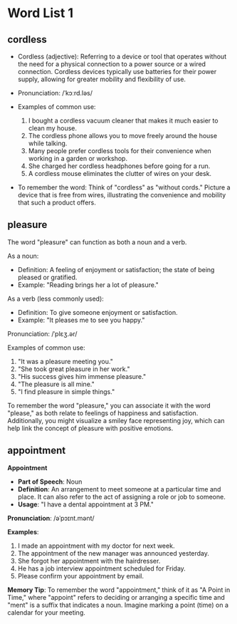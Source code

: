 # Word List 1
## cordless
- Cordless (adjective): Referring to a device or tool that operates without the need for a physical connection to a power source or a wired connection. Cordless devices typically use batteries for their power supply, allowing for greater mobility and flexibility of use.

- Pronunciation: /ˈkɔːrd.ləs/

- Examples of common use:
  1. I bought a cordless vacuum cleaner that makes it much easier to clean my house.
  2. The cordless phone allows you to move freely around the house while talking.
  3. Many people prefer cordless tools for their convenience when working in a garden or workshop.
  4. She charged her cordless headphones before going for a run.
  5. A cordless mouse eliminates the clutter of wires on your desk.

- To remember the word: Think of "cordless" as "without cords." Picture a device that is free from wires, illustrating the convenience and mobility that such a product offers.
## pleasure
The word "pleasure" can function as both a noun and a verb.

As a noun:
- Definition: A feeling of enjoyment or satisfaction; the state of being pleased or gratified.
- Example: "Reading brings her a lot of pleasure."

As a verb (less commonly used):
- Definition: To give someone enjoyment or satisfaction.
- Example: "It pleases me to see you happy."

Pronunciation: /ˈplɛʒ.ər/ 

Examples of common use:
1. "It was a pleasure meeting you."
2. "She took great pleasure in her work."
3. "His success gives him immense pleasure."
4. "The pleasure is all mine."
5. "I find pleasure in simple things."

To remember the word "pleasure," you can associate it with the word "please," as both relate to feelings of happiness and satisfaction. Additionally, you might visualize a smiley face representing joy, which can help link the concept of pleasure with positive emotions.
## appointment
**Appointment**  

- **Part of Speech**: Noun  
- **Definition**: An arrangement to meet someone at a particular time and place. It can also refer to the act of assigning a role or job to someone.  
- **Usage**: "I have a dental appointment at 3 PM."  

**Pronunciation**: /əˈpɔɪnt.mənt/  

**Examples**:  
1. I made an appointment with my doctor for next week.  
2. The appointment of the new manager was announced yesterday.  
3. She forgot her appointment with the hairdresser.  
4. He has a job interview appointment scheduled for Friday.  
5. Please confirm your appointment by email.

**Memory Tip**: To remember the word "appointment," think of it as "A Point in Time," where "appoint" refers to deciding or arranging a specific time and "ment" is a suffix that indicates a noun. Imagine marking a point (time) on a calendar for your meeting.
